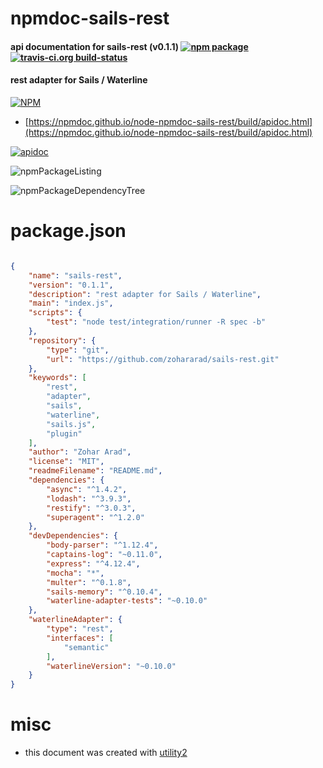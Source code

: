 # npmdoc-sails-rest

#### api documentation for  sails-rest (v0.1.1)  [![npm package](https://img.shields.io/npm/v/npmdoc-sails-rest.svg?style=flat-square)](https://www.npmjs.org/package/npmdoc-sails-rest) [![travis-ci.org build-status](https://api.travis-ci.org/npmdoc/node-npmdoc-sails-rest.svg)](https://travis-ci.org/npmdoc/node-npmdoc-sails-rest)

#### rest adapter for Sails / Waterline

[![NPM](https://nodei.co/npm/sails-rest.png?downloads=true&downloadRank=true&stars=true)](https://www.npmjs.com/package/sails-rest)

- [https://npmdoc.github.io/node-npmdoc-sails-rest/build/apidoc.html](https://npmdoc.github.io/node-npmdoc-sails-rest/build/apidoc.html)

[![apidoc](https://npmdoc.github.io/node-npmdoc-sails-rest/build/screenCapture.buildCi.browser.%252Ftmp%252Fbuild%252Fapidoc.html.png)](https://npmdoc.github.io/node-npmdoc-sails-rest/build/apidoc.html)

![npmPackageListing](https://npmdoc.github.io/node-npmdoc-sails-rest/build/screenCapture.npmPackageListing.svg)

![npmPackageDependencyTree](https://npmdoc.github.io/node-npmdoc-sails-rest/build/screenCapture.npmPackageDependencyTree.svg)



# package.json

```json

{
    "name": "sails-rest",
    "version": "0.1.1",
    "description": "rest adapter for Sails / Waterline",
    "main": "index.js",
    "scripts": {
        "test": "node test/integration/runner -R spec -b"
    },
    "repository": {
        "type": "git",
        "url": "https://github.com/zohararad/sails-rest.git"
    },
    "keywords": [
        "rest",
        "adapter",
        "sails",
        "waterline",
        "sails.js",
        "plugin"
    ],
    "author": "Zohar Arad",
    "license": "MIT",
    "readmeFilename": "README.md",
    "dependencies": {
        "async": "^1.4.2",
        "lodash": "^3.9.3",
        "restify": "^3.0.3",
        "superagent": "^1.2.0"
    },
    "devDependencies": {
        "body-parser": "^1.12.4",
        "captains-log": "~0.11.0",
        "express": "^4.12.4",
        "mocha": "*",
        "multer": "^0.1.8",
        "sails-memory": "^0.10.4",
        "waterline-adapter-tests": "~0.10.0"
    },
    "waterlineAdapter": {
        "type": "rest",
        "interfaces": [
            "semantic"
        ],
        "waterlineVersion": "~0.10.0"
    }
}
```



# misc
- this document was created with [utility2](https://github.com/kaizhu256/node-utility2)
